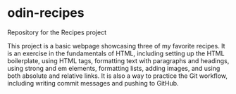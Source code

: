 # odin-recipes
Repository for the Recipes project

This project is a basic webpage showcasing three of my favorite recipes. 
It is an exercise in the fundamentals of HTML, including setting up the HTML
boilerplate, using HTML tags, formatting text with paragraphs and headings, 
using strong and em elements, formatting lists, adding images, and using both 
absolute and relative links. It is also a way to practice the Git workflow, 
including writing commit messages and pushing to GitHub.
